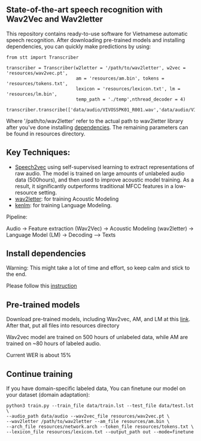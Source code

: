 ## State-of-the-art speech recognition with Wav2Vec and Wav2letter
This repository contains ready-to-use software for Vietnamese automatic speech recognition. After downloading pre-trained models and installing dependencies, you can quickly make predictions by using:

```
from stt import Transcriber

transcriber = Transcriber(w2letter = '/path/to/wav2letter', w2vec = 'resources/wav2vec.pt', 
                          am = 'resources/am.bin', tokens = 'resources/tokens.txt', 
                          lexicon = 'resources/lexicon.txt', lm = 'resources/lm.bin',
                          temp_path = './temp',nthread_decoder = 4)

transcriber.transcribe(['data/audio/VIVOSSPK01_R001.wav','data/audio/VIVOSSPK01_R002.wav'])
```
Where '/path/to/wav2letter' refer to the actual path to wav2letter library after you've done installing [dependencies](https://github.com/mailong25/vietnamese-speech-recognition/blob/master/dependencies.md). The remaining parameters can be found in resources directory.


## Key Techniques:
 - [Speech2vec](https://arxiv.org/abs/1904.05862) using self-supervised learning to extract representations of raw audio. The model is trained on large amounts of unlabeled audio data (500hours), and then used to improve acoustic model training. As a result, it significantly outperforms traditional MFCC features in a low-resource setting.
 - [wav2letter](https://arxiv.org/pdf/1609.03193.pdf): for training Acoustic Modeling
 - [kenlm](https://github.com/kpu/kenlm): for training Language Modeling.

Pipeline:

Audio -> Feature extraction (Wav2Vec) -> Acoustic Modeling (wav2letter) -> Language Model (LM) -> Decoding --> Texts


## Install dependencies
Warning: This might take a lot of time and effort, so keep calm and stick to the end.

Please follow this [instruction](https://github.com/mailong25/vietnamese-speech-recognition/blob/master/dependencies.md)


## Pre-trained models
Download pre-trained models, including Wav2vec, AM, and LM at this [link](https://drive.google.com/file/d/1q7ReoRT9yeDxVm8Xj521n-c-bIhgcBwU/view?usp=sharing). After that, put all files into resources directory

Wav2vec model are trained on 500 hours of unlabeled data, while AM are trained on ~80 hours of labeled audio.

Current WER is about 15%

## Continue training
If you have domain-specific labeled data, You can finetune our model on your dataset (domain adaptation):
```
python3 train.py --train_file data/train.lst --test_file data/test.lst \
--audio_path data/audio --wav2vec_file resources/wav2vec.pt \
--wav2letter /path/to/wav2letter --am_file resources/am.bin \
--arch_file resources/network.arch --token_file resources/tokens.txt \
--lexicon_file resources/lexicon.txt --output_path out --mode=finetune
```
